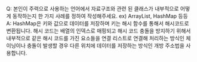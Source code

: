 Q: 본인이 주력으로 사용하는 언어에서 자료구조와 관련 된 클래스가 내부적으로 어떻게 동작하는지 한 가지 사례를 정하여 작성해주세요. ex) ArrayList, HashMap 등등
A: HashMap은 키와 값으로 데이터를 저장하며 키는 해시 함수를 통해서 해시코드로 변환됩니다. 해시 코드는 배열의 인덱스로 매핑되고 해시 코드 충돌을 방지하기 위해서 내부적으로 같은 해시 코드를 가진 요소들을 연결 리스트로 연결해 처리하는 방식인 체이닝이나 충돌이 발생할 경우 다른 위치에 데이터를 저장하는 방식인 개방 주소법을 사용합니다.